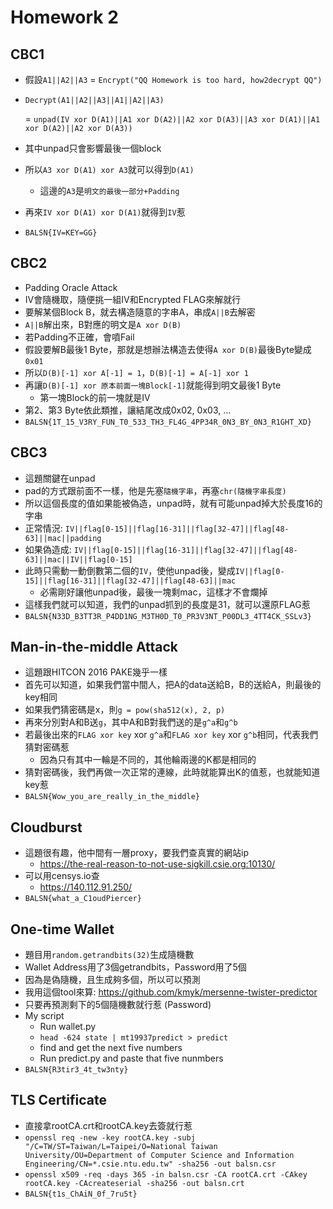 # Homework 2

## CBC1
- 假設`A1||A2||A3` = `Encrypt("QQ Homework is too hard, how2decrypt QQ")`
- `Decrypt(A1||A2||A3||A1||A2||A3)`
  
   = `unpad(IV xor D(A1)||A1 xor D(A2)||A2 xor D(A3)||A3 xor D(A1)||A1 xor D(A2)||A2 xor D(A3))`
- 其中unpad只會影響最後一個block
- 所以`A3 xor D(A1) xor A3`就可以得到`D(A1)`
    - 這邊的`A3`是`明文的最後一部分+Padding`
- 再來`IV xor D(A1) xor D(A1)`就得到`IV`惹
- `BALSN{IV=KEY=GG}`

## CBC2

- Padding Oracle Attack
- IV會隨機取，隨便挑一組IV和Encrypted FLAG來解就行
- 要解某個Block B，就去構造隨意的字串A，串成`A||B`去解密
- `A||B`解出來，B對應的明文是`A xor D(B)`
- 若Padding不正確，會噴Fail
- 假設要解B最後1 Byte，那就是想辦法構造去使得`A xor D(B)`最後Byte變成`0x01`
- 所以`D(B)[-1] xor A[-1] = 1`，`D(B)[-1] = A[-1] xor 1`
- 再讓`D(B)[-1] xor 原本前面一塊Block[-1]`就能得到明文最後1 Byte
    - 第一塊Block的前一塊就是IV
- 第2、第3 Byte依此類推，讓結尾改成0x02, 0x03, ...
- `BALSN{1T_15_V3RY_FUN_T0_533_TH3_FL4G_4PP34R_0N3_BY_0N3_R1GHT_XD}`

## CBC3

- 這題關鍵在unpad
- pad的方式跟前面不一樣，他是先塞`隨機字串`，再塞`chr(隨機字串長度)`
- 所以這個長度的值如果能被偽造，unpad時，就有可能unpad掉大於長度16的字串
- 正常情況: `IV||flag[0-15]||flag[16-31]||flag[32-47]||flag[48-63]||mac||padding`
- 如果偽造成: `IV||flag[0-15]||flag[16-31]||flag[32-47]||flag[48-63]||mac||IV||flag[0-15]`
- 此時只需動一動倒數第二個的`IV`，使他unpad後，變成`IV||flag[0-15]||flag[16-31]||flag[32-47]||flag[48-63]||mac`
    - 必需剛好讓他unpad後，最後一塊剩mac，這樣才不會爛掉
- 這樣我們就可以知道，我們的unpad抓到的長度是31，就可以還原FLAG惹
- `BALSN{N33D_B3TT3R_P4DD1NG_M3TH0D_T0_PR3V3NT_P00DL3_4TT4CK_SSLv3}`

## Man-in-the-middle Attack

- 這題跟HITCON 2016 PAKE幾乎一樣
- 首先可以知道，如果我們當中間人，把A的data送給B，B的送給A，則最後的key相同
- 如果我們猜密碼是x，則`g = pow(sha512(x), 2, p)`
- 再來分別對A和B送`g`，其中A和B對我們送的是`g^a`和`g^b`
- 若最後出來的`FLAG xor key` xor `g^a`和`FLAG xor key` xor `g^b`相同，代表我們猜對密碼惹
    - 因為只有其中一輪是不同的，其他輪兩邊的K都是相同的
- 猜對密碼後，我們再做一次正常的連線，此時就能算出K的值惹，也就能知道key惹
- `BALSN{Wow_you_are_really_in_the_middle}`

## Cloudburst

- 這題很有趣，他中間有一層proxy，要我們查真實的網站ip
    - https://the-real-reason-to-not-use-sigkill.csie.org:10130/
- 可以用censys.io查
    - https://140.112.91.250/
- `BALSN{what_a_C1oudPiercer}`

## One-time Wallet

- 題目用`random.getrandbits(32)`生成隨機數
- Wallet Address用了3個getrandbits，Password用了5個
- 因為是偽隨機，且生成夠多個，所以可以預測
- 我用這個tool來算: https://github.com/kmyk/mersenne-twister-predictor
- 只要再預測剩下的5個隨機數就行惹 (Password)
- My script
    - Run wallet.py
    - `head -624 state | mt19937predict > predict`
    - find and get the next five numbers
    - Run predict.py and paste that five nunmbers
- `BALSN{R3tir3_4t_tw3nty}`

## TLS Certificate

- 直接拿rootCA.crt和rootCA.key去簽就行惹
- `openssl req -new -key rootCA.key -subj "/C=TW/ST=Taiwan/L=Taipei/O=National Taiwan University/OU=Department of Computer Science and Information Engineering/CN=*.csie.ntu.edu.tw" -sha256 -out balsn.csr`
- `openssl x509 -req -days 365 -in balsn.csr -CA rootCA.crt -CAkey rootCA.key -CAcreateserial -sha256 -out balsn.crt`
- `BALSN{t1s_ChAiN_0f_7ru5t}`
